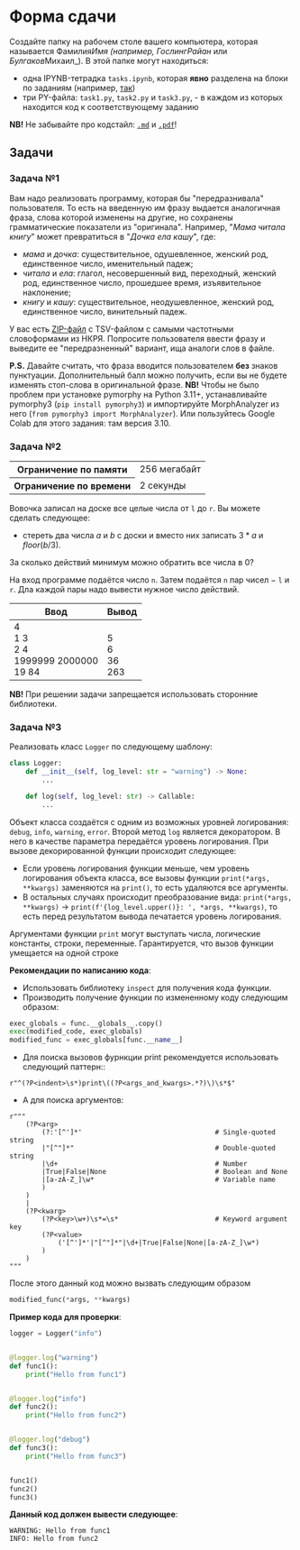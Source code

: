 # Форма сдачи

Создайте папку на рабочем столе вашего компьютера, которая называется Фамилия*Имя (например, *Гослинг*Райан* или *Булгаков*Михаил\_). В этой папке могут находиться:

- одна IPYNB-тетрадка `tasks.ipynb`, которая **явно** разделена на блоки по заданиям (например, [так](https://github.com/KatiaKozlova/files/blob/main/57-10/test/tasks.ipynb))
- три PY-файла: `task1.py`, `task2.py` и `task3.py`, - в каждом из которых находится код к соответствующему заданию

**NB!** Не забывайте про кодстайл: [`.md`](https://github.com/KatiaKozlova/files/blob/main/57-10/test/codestyle.md) и [`.pdf`](https://github.com/KatiaKozlova/files/blob/main/57-10/test/codestyle.pdf)!

## Задачи

### Задача №1

Вам надо реализовать программу, которая бы "передразнивала" пользователя. То есть на введенную им фразу выдается аналогичная фраза, слова которой изменены на другие, но сохранены грамматические показатели из "оригинала". Например, "_Мама читала книгу_" может превратиться в "_Дочка ела кашу_", где:

- _мама_ и _дочка_: существительное, одушевленное, женский род, единственное число, именительный падеж;
- _читала_ и _ела_: глагол, несовершенный вид, переходный, женский род, единственное число, прошедшее время, изъявительное наклонение;
- _книгу_ и _кашу_: существительное, неодушевленное, женский род, единственное число, винительный падеж.

У вас есть [ZIP-файл](https://github.com/KatiaKozlova/files/raw/refs/heads/main/57-10/test/v2/word_forms.zip) с TSV-файлом с самыми частотными словоформами из НКРЯ. Попросите пользователя ввести фразу и выведите ее "передразненный" вариант, ища аналоги слов в файле.

**P.S.** Давайте считать, что фраза вводится пользователем **без** знаков пунктуации. Дополнительный балл можно получить, если вы не будете изменять стоп-слова в оригинальной фразе.
**NB!** Чтобы не было проблем при установке pymorphy на Python 3.11+, устанавливайте pymorphy3 (`pip install pymorphy3`) и импортируйте MorphAnalyzer из него (`from pymorphy3 import MorphAnalyzer`). Или пользуйтесь Google Colab для этого задания: там версия 3.10.

### Задача №2

<table>
  <tr>
    <th>Ограничение по памяти</th>
    <td>256 мегабайт</td>
  </tr>
  <tr>
    <th>Ограничение по времени</th>
    <td>2 секунды</td>
  </tr>
</table>

Вовочка записал на доске все целые числа от `l` до `r`. Вы можете сделать следующее:

- стереть два числа $a$ и $b$ с доски и вместо них записать $3*a$ и $floor(b/3)$.

За сколько действий минимум можно обратить все числа в 0?

На вход программе подаётся число `n`. Затем подаётся `n` пар чисел $-$ `l` и `r`. Дла каждой пары надо вывести нужное число действий.

| **Ввод**                                    | **Вывод**               |
| ------------------------------------------- | ----------------------- |
| 4<br>1 3<br>2 4<br>1999999 2000000<br>19 84 | <br>5<br>6<br>36<br>263 |

**NB!** При решении задачи запрещается использовать сторонние библиотеки.

### Задача №3
Реализовать класс `Logger` по следующему шаблону:

```python
class Logger:
    def __init__(self, log_level: str = "warning") -> None:
        ...

    def log(self, log_level: str) -> Callable:
        ...
```

Объект класса создаётся с одним из возможных уровней логирования: `debug`, `info`, `warning`, `error`. Второй метод `log` является декоратором. В него в качестве параметра передаётся уровень логирования. При вызове декорированной функции происходит следующее:
 - Если уровень логирования функции меньше, чем уровень логирования объекта класса, все вызовы функции `print(*args, **kwargs)` заменяются на `print()`, то есть удаляются все аргументы.
 - В остальных случаях происходит преобразование вида: `print(*args, **kwargs)` $\to$ `print(f'{log_level.upper()}: ', *args, **kwargs)`, то есть перед результатом вывода печатается уровень логирования. 

Аргументами функции `print` могут выступать числа, логические константы, строки, переменные. Гарантируется, что вызов функции умещается на одной строке
  
**Рекомендации по написанию кода**:
 - Использовать библиотеку `inspect` для получения кода функции.
 - Производить получение функции по измененному коду следующим образом:
```python
exec_globals = func.__globals__.copy()
exec(modified_code, exec_globals)
modified_func = exec_globals[func.__name__]
```
- Для поиска вызовов фурнкции print рекомендуется использовать следующий паттерн::
```
r"^(?P<indent>\s*)print\((?P<args_and_kwargs>.*?)\)\s*$"
```
- А для поиска аргументов:
```
r"""
    (?P<arg>
        (?:'[^']*'                                 # Single-quoted string
        |"[^"]*"                                   # Double-quoted string
        |\d+                                       # Number
        |True|False|None                           # Boolean and None
        |[a-zA-Z_]\w*                              # Variable name
        ) 
    )
    |
    (?P<kwarg>
        (?P<key>\w+)\s*=\s*                        # Keyword argument key
        (?P<value>
            ('[^']*'|"[^"]*"|\d+|True|False|None|[a-zA-Z_]\w*)
        )
    )
"""
```
После этого данный код можно вызвать следующим образом

```python
modified_func(*args, **kwargs)
```

**Пример кода для проверки**:

```python
logger = Logger("info")


@logger.log("warning")
def func1():
    print("Hello from func1")


@logger.log("info")
def func2():
    print("Hello from func2")


@logger.log("debug")
def func3():
    print("Hello from func3")


func1()
func2()
func3()
```

**Данный код должен вывести следующее**:

```
WARNING: Hello from func1
INFO: Hello from func2
```

